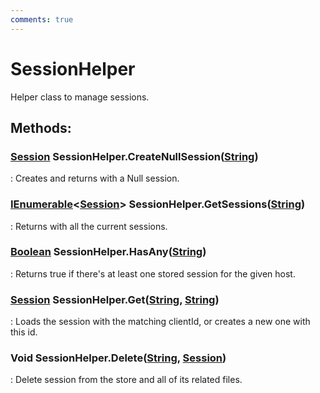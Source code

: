 ```yaml
---
comments: true
---
```

# SessionHelper

Helper class to manage sessions. 


## **Methods**:

### [Session](Session.md) SessionHelper.CreateNullSession([String](https://learn.microsoft.com/en-us/dotnet/api/System.String))
: Creates and returns with a Null session. 

### [IEnumerable](https://learn.microsoft.com/en-us/dotnet/api/System.Collections.Generic.IEnumerable-1)&lt;[Session](Session.md)&gt; SessionHelper.GetSessions([String](https://learn.microsoft.com/en-us/dotnet/api/System.String))
: Returns with all the current sessions. 

### [Boolean](https://learn.microsoft.com/en-us/dotnet/api/System.Boolean) SessionHelper.HasAny([String](https://learn.microsoft.com/en-us/dotnet/api/System.String))
: Returns true if there's at least one stored session for the given host. 

### [Session](Session.md) SessionHelper.Get([String](https://learn.microsoft.com/en-us/dotnet/api/System.String), [String](https://learn.microsoft.com/en-us/dotnet/api/System.String))
: Loads the session with the matching clientId, or creates a new one with this id. 

### Void SessionHelper.Delete([String](https://learn.microsoft.com/en-us/dotnet/api/System.String), [Session](Session.md))
: Delete session from the store and all of its related files. 